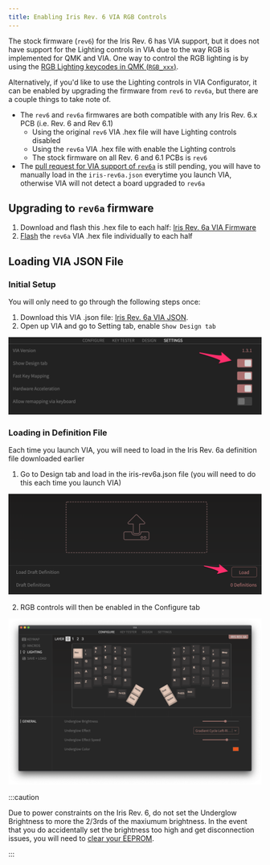 ```yaml
---
title: Enabling Iris Rev. 6 VIA RGB Controls
---
```


The stock firmware (`rev6`) for the Iris Rev. 6 has VIA support, but it does not have support for the Lighting controls in VIA due to the way RGB is implemented for QMK and VIA. One way to control the RGB lighting is by using the [RGB Lighting keycodes in QMK (`RGB_xxx`)](https://docs.qmk.fm/#/keycodes?id=rgb-lighting).

Alternatively, if you'd like to use the Lighting controls in VIA Configurator, it can be enabled by upgrading the firmware from `rev6` to `rev6a`, but there are a couple things to take note of.

- The `rev6` and `rev6a` firmwares are both compatible with any Iris Rev. 6.x PCB (i.e. Rev. 6 and Rev 6.1)
  - Using the original `rev6` VIA .hex file will have Lighting controls disabled
  - Using the `rev6a` VIA .hex file with enable the Lighting controls
  - The stock firmware on all Rev. 6 and 6.1 PCBs is `rev6`
- The [pull request for VIA support of `rev6a`](https://github.com/the-via/keyboards/pull/1216) is still pending, you will have to manually load in the `iris-rev6a.json` everytime you launch VIA, otherwise VIA will not detect a board upgraded to `rev6a`

## Upgrading to `rev6a` firmware

1. Download and flash this .hex file to each half: [Iris Rev. 6a VIA Firmware](../static/misc/keebio_iris_rev6a_via.hex)
2. [Flash](flashing-firmware#flashing-atmega32u4-dfu-bootloader) the `rev6a` VIA .hex file individually to each half

## Loading VIA JSON File

### Initial Setup

You will only need to go through the following steps once:

1. Download this VIA .json file: [Iris Rev. 6a VIA JSON](../static/misc/iris-rev6a.json).
2. Open up VIA and go to Setting tab, enable `Show Design tab`

![](./assets/images/via/enable-design-tab.png)

### Loading in Definition File

Each time you launch VIA, you will need to load in the Iris Rev. 6a definition file downloaded earlier

1. Go to Design tab and load in the iris-rev6a.json file (you will need to do this each time you launch VIA)

![](./assets/images/via/load-draft-definition.png)

2. RGB controls will then be enabled in the Configure tab

![](./assets/images/via/iris-rev6a-lighting.png)

:::caution

Due to power constraints on the Iris Rev. 6, do not set the Underglow Brightness to more the 2/3rds of the maxiumum brightness. In the event that you do accidentally set the brightness too high and get disconnection issues, you will need to [clear your EEPROM](reset-eeprom).

:::